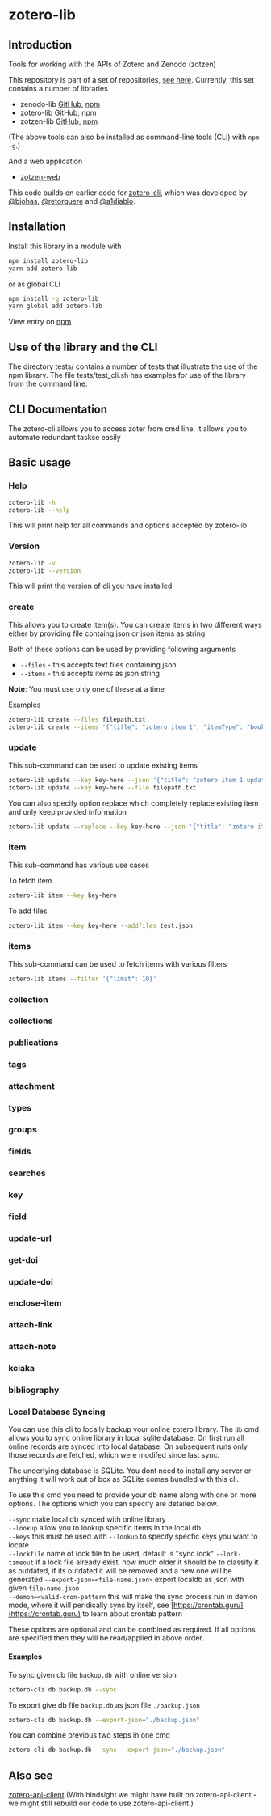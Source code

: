 # zotero-lib

## Introduction

Tools for working with the APIs of Zotero and Zenodo (zotzen)

This repository is part of a set of repositories, [see here](https://github.com/orgs/OpenDevEd/teams/zotzen-team/repositories). Currently, this set contains a number of libraries

- zenodo-lib [GitHub](https://github.com/opendeved/zenodo-lib), [npm](https://www.npmjs.com/package/zenodo-lib)
- zotero-lib [GitHub](https://github.com/opendeved/zotero-lib), [npm](https://www.npmjs.com/package/zotero-lib)
- zotzen-lib [GitHub](https://github.com/opendeved/zotzen-lib), [npm](https://www.npmjs.com/package/zotzen-lib)

(The above tools can also be installed as command-line tools (CLI) with `npm -g`.)

And a web application

- [zotzen-web](https://github.com/opendeved/zotzen-web)

This code builds on earlier code for [zotero-cli](https://github.com/OpenDevEd/zotero-cli), which was developed by [@bjohas](https://github.com/bjohas), [@retorquere](https://github.com/retorquere) and [@a1diablo](https://github.com/a1diablo).

## Installation

Install this library in a module with

```bash
npm install zotero-lib
yarn add zotero-lib
```

or as global CLI

```bash
npm install -g zotero-lib
yarn global add zotero-lib
```

View entry on [npm](https://www.npmjs.com/package/zotero-lib)

## Use of the library and the CLI

The directory tests/ contains a number of tests that illustrate the
use of the npm library. The file tests/test_cli.sh has examples for
use of the library from the command line.

## CLI Documentation

The zotero-cli allows you to access zoter from cmd line, it allows you to automate redundant taskse easily

## Basic usage

### Help

```bash
zotero-lib -h
zotero-lib --help
```

This will print help for all commands and options accepted by zotero-lib

### Version

```bash
zotero-lib -v
zotero-lib --version
```

This will print the version of cli you have installed

### create

This allows you to create item(s). You can create items in two different ways either by providing file containg json or json items as string

Both of these options can be used by providing following arguments

- `--files` - this accepts text files containing json
- `--items` - this accepts items as json string

**Note**: You must use only one of these at a time

Examples

```bash
zotero-lib create --files filepath.txt
zotero-lib create --items '{"title": "zotero item 1", "itemType": "book"}' '{"title": "zotero item 2", "itemType": "book"}'
```

### update

This sub-command can be used to update existing items

```bash
zotero-lib update --key key-here --json '{"title": "zotero item 1 updat", "itemType": "book"}'
zotero-lib update --key key-here --file filepath.txt
```

You can also specify option replace which completely replace existing item and only keep provided information

```bash
zotero-lib update --replace --key key-here --json '{"title": "zotero item 1 updat", "itemType": "book"}'
```

### item

This sub-command has various use cases

To fetch item

```bash
zotero-lib item --key key-here
```

To add files

```bash
zotero-lib item --key key-here --addfiles test.json
```

### items

This sub-command can be used to fetch items with various filters

```bash
zotero-lib items --filter '{"limit": 10}'
```

### collection

### collections

### publications

### tags

### attachment

### types

### groups

### fields

### searches

### key

### field

### update-url

### get-doi

### update-doi

### enclose-item

### attach-link

### attach-note

### kciaka

### bibliography

### Local Database Syncing

You can use this cli to locally backup your online zotero library. The `db` cmd allows you to sync online library in local sqlite database. On first run all online records are synced into local database. On subsequent runs only those records are fetched, which were modifed since last sync.

The underlying database is SQLite. You dont need to install any server or anything it will work out of box as SQLite comes bundled with this cli. 

To use this cmd you need to provide your db name along with one or more options. The options which you can specify are detailed below.

`--sync` make local db synced with online library  
`--lookup` allow you to lookup specific items in the local db  
`--keys` this must be used with `--lookup` to specify specfic keys you want to locate  
`--lockfile` name of lock file to be used, default is "sync.lock" 
`--lock-timeout` if a lock file already exist, how much older it should be to classify it as outdated, if its outdated it will be removed and a new one will be generated
`--export-json=<file-name.json>` export localdb as json with given `file-name.json`  
`--demon=<valid-cron-pattern` this will make the sync process run in demon mode, where it will peridically sync by itself, see [https://crontab.guru](https://crontab.guru) to learn about crontab pattern  

These options are optional and can be combined as required. If all options are specified then they will be read/applied in above order.

#### Examples

To sync given db file `backup.db` with online version

````bash
zotero-cli db backup.db --sync
````

To export give db file `backup.db` as json file `./backup.json`

````bash
zotero-cli db backup.db --export-json="./backup.json"
````

You can combine previous two steps in one cmd

````bash
zotero-cli db backup.db --sync --export-json="./backup.json"
````


## Also see

[zotero-api-client](https://github.com/tnajdek/zotero-api-client) (With hindsight we might have built on zotero-api-client - we might still rebuild our code to use zotero-api-client.)
